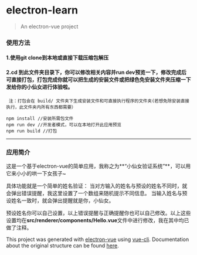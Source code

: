 # electron-learn

> An electron-vue project


### 使用方法
#### 1.使用git clone到本地或直接下载压缩包解压
#### 2.cd 到此文件夹目录下，你可以修改相关内容并run dev预览一下，修改完成后可直接打包，打包完成你就可以把生成的安装文件或把绿色免安装文件夹压缩一下发给你的小仙女进行体验啦。  
     注：打包会在 build/ 文件夹下生成安装文件和可直接执行程序的文件夹(若想免除安装直接执行，此文件夹内所有东西都需要）
     
```
npm install //安装所需包文件
npm run dev //开发者模式，可以在本地打开此应用预览
npm run build //打包
```

---
### 应用简介
这是一个基于electron-vue的简单应用，我称之为**“小仙女验证系统”**，可以用它来小小的哄一下女孩子~
  
具体功能就是一个简单的姓名验证：
  当对方输入的姓名与预设的姓名不同时，就会弹出错误提醒，我这里设置了一个数组来随机提示不同信息。
  当输入姓名与预设姓名一致时，就会弹出提醒就是你，小仙女。
  
预设姓名你可以自己设置，以上错误提醒与正确提醒你也可以自己修改。以上这些设置均在**src/renderer/components/Hello.vue**文件中进行修改，我在其中均已做了注释。

This project was generated with [electron-vue](https://github.com/SimulatedGREG/electron-vue) using [vue-cli](https://github.com/vuejs/vue-cli). Documentation about the original structure can be found [here](https://simulatedgreg.gitbooks.io/electron-vue/content/index.html).
